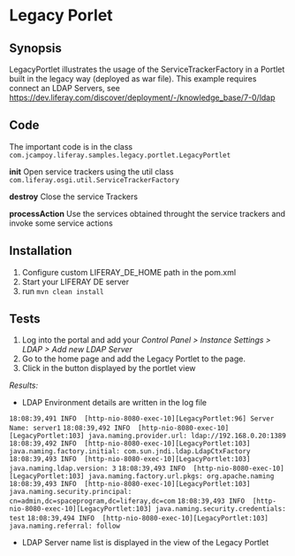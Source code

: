 # Legacy Porlet

## Synopsis
LegacyPortlet illustrates the usage of the ServiceTrackerFactory in a Portlet built in the legacy way (deployed as war file). This example requires connect an LDAP Servers, see https://dev.liferay.com/discover/deployment/-/knowledge_base/7-0/ldap

## Code 
The important code is in the class `com.jcampoy.liferay.samples.legacy.portlet.LegacyPortlet`

**init**
	Open service trackers using the util class `com.liferay.osgi.util.ServiceTrackerFactory`

**destroy**
	Close the service Trackers

**processAction**
	Use the services obtained throught the service trackers and invoke some service actions

## Installation
1. Configure custom LIFERAY_DE_HOME path in the pom.xml
1. Start your LIFERAY DE server
1. run `mvn clean install`


## Tests
1. Log into the portal and add your _Control Panel > Instance Settings > LDAP > Add new LDAP Server_
1. Go to the home page and add the Legacy Portlet to the page.
1. Click in the button displayed by the portlet view

*Results:*

* LDAP Environment details are written in the log file

`18:08:39,491 INFO  [http-nio-8080-exec-10][LegacyPortlet:96] Server Name: server1`
`18:08:39,492 INFO  [http-nio-8080-exec-10][LegacyPortlet:103] java.naming.provider.url: ldap://192.168.0.20:1389`
`18:08:39,492 INFO  [http-nio-8080-exec-10][LegacyPortlet:103] java.naming.factory.initial: com.sun.jndi.ldap.LdapCtxFactory`
`18:08:39,493 INFO  [http-nio-8080-exec-10][LegacyPortlet:103] java.naming.ldap.version: 3`
`18:08:39,493 INFO  [http-nio-8080-exec-10][LegacyPortlet:103] java.naming.factory.url.pkgs: org.apache.naming`
`18:08:39,493 INFO  [http-nio-8080-exec-10][LegacyPortlet:103] java.naming.security.principal: cn=admin,dc=spaceprogram,dc=liferay,dc=com`
`18:08:39,493 INFO  [http-nio-8080-exec-10][LegacyPortlet:103] java.naming.security.credentials: test`
`18:08:39,494 INFO  [http-nio-8080-exec-10][LegacyPortlet:103] java.naming.referral: follow`

* LDAP Server name list is displayed in the view of the Legacy Portlet